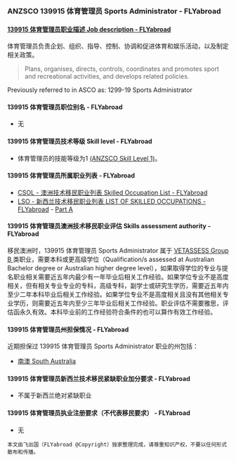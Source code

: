 ### ANZSCO 139915 体育管理员 Sports Administrator - FLYabroad ###

####  [139915 体育管理员职业描述 Job description - FLYabroad](http://www.flyabroadvisa.com/anzsco/1399.html#139915)

体育管理员负责企划、组织、指导、控制、协调和促进体育和娱乐活动，以及制定相关政策。 

> Plans, organises, directs, controls, coordinates and promotes sport and recreational activities, and develops related policies.

Previously referred to in ASCO as:
1299-19 Sports Administrator

#### 139915 体育管理员职位别名 - FLYabroad
 
- 无

#### 139915 体育管理员技术等级 Skill level - FLYabroad

- 体育管理员的技能等级为1 [(ANZSCO Skill Level 1)](http://www.flyabroadvisa.com/anzsco/)。

#### 139915 体育管理员所属职业列表 - FLYabroad

- [CSOL - 澳洲技术移民职业列表 Skilled Occupation List - FLYabroad](http://www.flyabroadvisa.com/sol/)
- [LSO - 新西兰技术移民职业列表 LIST OF SKILLED OCCUPATIONS - FLYabroad](http://nz.flyabroadvisa.com/lso/) - [Part A](parta)

#### 139915 体育管理员澳洲技术移民职业评估 Skills assessment authority - FLYabroad

移民澳洲时，139915 体育管理员 Sports Administrator 属于 [VETASSESS Group B ](http://www.flyabroadvisa.com/ass/vetassess.html)类职业，需要本科或更高级学位（Qualification/s assessed at Australian Bachelor degree or Australian higher degree level），如果取得学位的专业与提名职业相关需要近五年内最少有一年毕业后相关工作经验。如果学位专业不是高度相关，但有相关专业专业的专科，高级专科，副学士或研究生学历，需要近五年内至少二年本科毕业后相关工作经验。如果学位专业不是高度相关且没有其他相关专业学历，则需要近五年内至少三年毕业后相关工作经验。职业评估不需要雅思，评估函永久有效。本科毕业前的工作经验符合条件的也可以算作有效工作经验。

#### 139915 体育管理员州担保情况 - FLYabroad

近期担保过 139915 体育管理员 Sports Administrator 职业的州包括：

- [南澳 South Australia](http://www.flyabroadvisa.com/zdb/sa.html)

#### 139915 体育管理员新西兰技术移民紧缺职业加分要求 - FLYabroad

- 不属于新西兰绝对紧缺职业

#### 139915 体育管理员执业注册要求（不代表移民要求） - FLYabroad

- 无

`本文由飞出国（FLYabroad @Copyright）独家整理完成，请尊重知识产权，不要以任何形式散布和传播。`